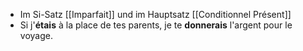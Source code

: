- Im Si-Satz [[Imparfait]] und im Hauptsatz [[Conditionnel Présent]]
- Si j'**étais** à la place de tes parents, je te **donnerais** l'argent pour le voyage.